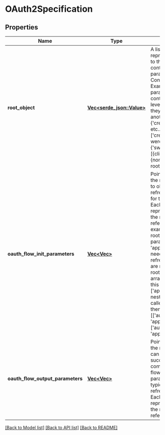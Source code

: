 # OAuth2Specification

## Properties

Name | Type | Description | Notes
------------ | ------------- | ------------- | -------------
**root_object** | [**Vec<serde_json::Value>**](serde_json::Value.md) | A list of strings representing a pointer to the root object which contains any oauth parameters in the ConnectorSpecification. Examples: if oauth parameters were contained inside the top level, rootObject=[] If they were nested inside another object {'credentials': {'app_id' etc...}, rootObject=['credentials'] If they were inside a oneOf {'switch': {oneOf: [{client_id...}, {non_oauth_param]}},  rootObject=['switch', 0]  | 
**oauth_flow_init_parameters** | [**Vec<Vec<String>>**](array.md) | Pointers to the fields in the rootObject needed to obtain the initial refresh/access tokens for the OAuth flow. Each inner array represents the path in the rootObject of the referenced field. For example. Assume the rootObject contains params 'app_secret', 'app_id' which are needed to get the initial refresh token. If they are not nested in the rootObject, then the array would look like this [['app_secret'], ['app_id']] If they are nested inside an object called 'auth_params' then this array would be [['auth_params', 'app_secret'], ['auth_params', 'app_id']] | 
**oauth_flow_output_parameters** | [**Vec<Vec<String>>**](array.md) | Pointers to the fields in the rootObject which can be populated from successfully completing the oauth flow using the init parameters. This is typically a refresh/access token. Each inner array represents the path in the rootObject of the referenced field. | 

[[Back to Model list]](../README.md#documentation-for-models) [[Back to API list]](../README.md#documentation-for-api-endpoints) [[Back to README]](../README.md)


